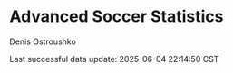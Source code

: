 # Advanced Soccer Statistics
Denis Ostroushko

<!-- gfm -->

Last successful data update: 2025-06-04 22:14:50 CST
